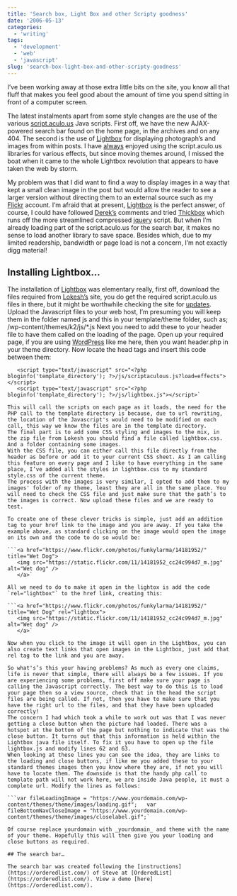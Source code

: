 ```yaml
---
title: 'Search box, Light Box and other Scripty goodness'
date: '2006-05-13'
categories:
  - 'writing'
tags:
  - 'development'
  - 'web'
  - 'javascript'
slug: 'search-box-light-box-and-other-scripty-goodness'
---
```


I’ve been working away at those extra little bits on the site, you know all that fluff that makes you feel good about the amount of time you spend sitting in front of a computer screen.

The latest instalments apart from some style changes are the use of the various [script.aculo.us](https://script.aculo.us/) Java scripts. First off, we have the new AJAX-powered search bar found on the home page, in the archives and on any 404. The second is the use of [Lightbox](https://www.huddletogether.com/projects/lightbox2/) for displaying photograph’s and images from within posts.
I have [always](https://adamchamberlin.info/2005/11/ajaxy-sidebar-menu-options/) enjoyed using the script.aculo.us libraries for various effects, but since moving themes around, I missed the boat when it came to the whole Lightbox revolution that appears to have taken the web by storm.

My problem was that I did want to find a way to display images in a way that kept a small clean image in the post but would allow the reader to see a larger version without directing them to an external source such as my [Flickr](https://www.flickr.com/photos/funkylarma/) account. I’m afraid that at present, [Lightbox](https://www.huddletogether.com/projects/lightbox2/) is the perfect answer, of course, I could have followed [Derek’s](https://5thirtyone.com/archives/233) comments and tried [Thickbox](https://codylindley.com/) which runs off the more streamlined compressed [jquery](https://jquery.com/) script. But when I’m already loading part of the script.aculo.us for the search bar, it makes no sense to load another library to save space. Besides which, due to my limited readership, bandwidth or page load is not a concern, I’m not exactly digg material!

## Installing Lightbox…

 <!-- [![Wet dog][image-1]][9] -->

The installation of [Lightbox](https://www.huddletogether.com/projects/lightbox2/) was elementary really, first off, download the files required from [Lokesh’s](https://www.huddletogether.com/) site, you do get the required script.aculo.us files in there, but it might be worthwhile checking the site for [updates](https://script.aculo.us/downloads).
Upload the Javascript files to your web host, I’m presuming you will keep them in the folder named js and this in your template/theme folder, such as; /wp-content/themes/k2/js/\*.js
Next you need to add these to your header file to have them called on the loading of the page. Open up your required page, if you are using [WordPress](https://www.wordpress.org) like me here, then you want header.php in your theme directory. Now locate the head tags and insert this code between them:

````<script type="text/javascript" src=""<?php bloginfo('template_directory'); ?>/js/prototype.js"></script>
   <script type="text/javascript" src="<?php bloginfo('template_directory'); ?>/js/scriptaculous.js?load=effects"></script>
   <script type="text/javascript" src="<?php bloginfo('template_directory'); ?>/js/lightbox.js"></script>`

This will call the scripts on each page as it loads, the need for the PHP call to the template directory is because, due to url rewriting, the location of the Javascript's would need to be modified on each call, this way we know the files are in the template directory.
The final part is to add some CSS styling and images to the mix, in the zip file from Lokesh you should find a file called lightbox.css. And a folder containing some images.
With the CSS file, you can either call this file directly from the header as before or add it to your current CSS sheet. As I am calling this feature on every page and I like to have everything in the same place, I’ve added all the styles in lightbox.css to my standard style.css of the current theme.
The process with the images is very similar, I opted to add them to my images' folder of my theme, least they are all in the same place. You will need to check the CSS file and just make sure that the path’s to the images is correct. Now upload these files and we are ready to test.

To create one of these clever tricks is simple, just add an addition tag to your href link to the image and you are away. If you take the example above, as standard clicking on the image would open the image on its own and the code to do so would be:

```<a href="https://www.flickr.com/photos/funkylarma/14181952/" title="Wet Dog">
   <img src="https://static.flickr.com/11/14181952_cc24c994d7_m.jpg" alt="Wet dog" />
   </a>`

All we need to do to make it open in the lightox is add the code `rel="lightbox"` to the href link, creating this:

```<a href="https://www.flickr.com/photos/funkylarma/14181952/" title="Wet Dog" rel="lightbox">
   <img src="https://static.flickr.com/11/14181952_cc24c994d7_m.jpg" alt="Wet dog" />
   </a>`

Now when you click to the image it will open in the Lightbox, you can also create text links that open images in the Lightbox, just add that rel tag to the link and you are away.

So what's’s this your having problems? As much as every one claims, life is never that simple, there will always be a few issues. If you are experiencing some problems, first off make sure your page is calling the Javascript correctly. The best way to do this is to load your page then so a view source, check that in the head the script files are being called. If not, then you have to make sure that you have the right url to the files, and that they have been uploaded correctly!
The concern I had which took a while to work out was that I was never getting a close button when the picture had loaded. There was a hotspot at the bottom of the page but nothing to indicate that was the close button. It turns out that this information is held within the Lightbox java file itself. To fix it you have to open up the file lightbox.js and modify lines 62 and 63.
When looking at these lines you can see the idea, they are links to the loading and close buttons, if like me you added these to your standard themes images then you know where they are, if not you will have to locate them. The downside is that the handy php call to template path will not work here, we are inside Java people, it must a complete url. Modify the lines as follows:

```var fileLoadingImage = "https://www.yourdomain.com/wp-content/themes/theme/images/loading.gif";   var fileBottomNavCloseImage = "https://www.yourdomain.com/wp-content/themes/theme/images/closelabel.gif";`

Of course replace yourdomain with _yourdomain_ and theme with the name of your theme. Hopefully this will then give you your loading and close buttons as required.

## The search bar…

The search bar was created following the [instructions](https://orderedlist.com/) of Steve at [OrderedList](https://orderedlist.com/). View a demo [here](https://orderedlist.com/).
````
